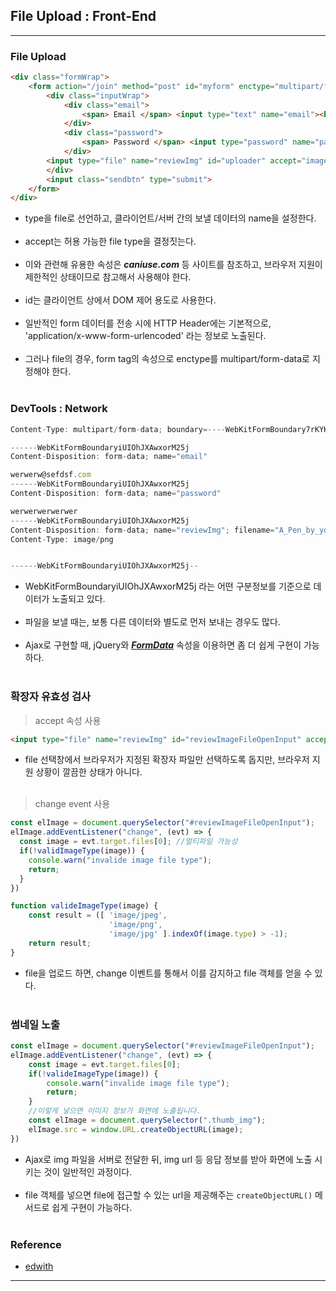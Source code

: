 File Upload : Front-End
-----------------------

---

### File Upload<br>

```html
<div class="formWrap">
    <form action="/join" method="post" id="myform" enctype="multipart/form-data">
        <div class="inputWrap">
            <div class="email">
                <span> Email </span> <input type="text" name="email"><br/>
            </div>
            <div class="password">
                <span> Password </span> <input type="password" name="password"><br/>
            </div>
        <input type="file" name="reviewImg" id="uploader" accept="image/*">
        </div>
        <input class="sendbtn" type="submit">
    </form>
</div>
```

-	type을 file로 선언하고, 클라이언트/서버 간의 보낼 데이터의 name을 설정한다.<br><br>
-	accept는 허용 가능한 file type을 결정짓는다.<br><br>
-	이와 관련해 유용한 속성은 ***caniuse.com*** 등 사이트를 참조하고, 브라우저 지원이 제한적인 상태이므로 참고해서 사용해야 한다.<br><br>
-	id는 클라이언트 상에서 DOM 제어 용도로 사용한다.<br><br>
-	일반적인 form 데이터를 전송 시에 HTTP Header에는 기본적으로, 'application/x-www-form-urlencoded' 라는 정보로 노출된다.<br><br>
-	그러나 file의 경우, form tag의 속성으로 enctype를 multipart/form-data로 지정해야 한다.<br><br>

### DevTools : Network<br>

```javascript
Content-Type: multipart/form-data; boundary=----WebKitFormBoundary7rKYKhIWaTrjvGi1

------WebKitFormBoundaryiUIOhJXAwxorM25j
Content-Disposition: form-data; name="email"

werwerw@sefdsf.com
------WebKitFormBoundaryiUIOhJXAwxorM25j
Content-Disposition: form-data; name="password"

werwerwerwerwer
------WebKitFormBoundaryiUIOhJXAwxorM25j
Content-Disposition: form-data; name="reviewImg"; filename="A_Pen_by_younjisu.png"
Content-Type: image/png


------WebKitFormBoundaryiUIOhJXAwxorM25j--
```

-	WebKitFormBoundaryiUIOhJXAwxorM25j 라는 어떤 구분정보를 기준으로 데이터가 노출되고 있다.<br><br>
-	파일을 보낼 때는, 보통 다른 데이터와 별도로 먼저 보내는 경우도 많다.<br><br>
-	Ajax로 구현할 때, jQuery와 ***[FormData](https://developer.mozilla.org/en-US/docs/Web/API/FormData/Using_FormData_Objects#Sending_files_using_a_FormData_object)*** 속성을 이용하면 좀 더 쉽게 구현이 가능하다.<br><br>

### 확장자 유효성 검사<br>

> accept 속성 사용<br>

```html
<input type="file" name="reviewImg" id="reviewImageFileOpenInput" accept="image/png, image/jpeg">
```

-	file 선택창에서 브라우저가 지정된 확장자 파일만 선택하도록 돕지만, 브라우저 지원 상황이 깔끔한 상태가 아니다.<br><br>

> change event 사용<br>

```javascript
const elImage = document.querySelector("#reviewImageFileOpenInput");
elImage.addEventListener("change", (evt) => {
  const image = evt.target.files[0]; //멀티파일 가능성
  if(!validImageType(image)) {
    console.warn("invalide image file type");
    return;
  }
})

function valideImageType(image) {
    const result = ([ 'image/jpeg',
                      'image/png',
                      'image/jpg' ].indexOf(image.type) > -1);
    return result;
}
```

-	file을 업로드 하면, change 이벤트를 통해서 이를 감지하고 file 객체를 얻을 수 있다.<br><br>

### 썸네일 노출<br>

```javascript
const elImage = document.querySelector("#reviewImageFileOpenInput");
elImage.addEventListener("change", (evt) => {
    const image = evt.target.files[0];
    if(!valideImageType(image)) {
        console.warn("invalide image file type");
        return;
    }
    //이렇게 넣으면 이미지 정보가 화면에 노출됩니다.
    const elImage = document.querySelector(".thumb_img");
    elImage.src = window.URL.createObjectURL(image);
})
```

-	Ajax로 img 파일을 서버로 전달한 뒤, img url 등 응답 정보를 받아 화면에 노출 시키는 것이 일반적인 과정이다.<br><br>
-	file 객체를 넣으면 file에 접근할 수 있는 url을 제공해주는 `createObjectURL()` 메서드로 쉽게 구현이 가능하다.<br><br>

### Reference<br>

-	[edwith](https://www.edwith.org/boostcourse-web/lecture/16811/)

---
